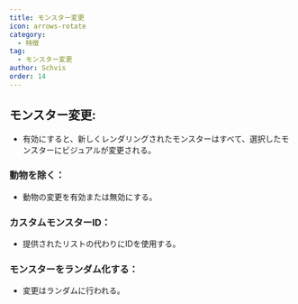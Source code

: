 ```yaml
---
title: モンスター変更
icon: arrows-rotate
category:
  - 特徴
tag:
  - モンスター変更
author: Schvis
order: 14
---
```


## モンスター変更:
- 有効にすると、新しくレンダリングされたモンスターはすべて、選択したモンスターにビジュアルが変更される。
### 動物を除く：
- 動物の変更を有効または無効にする。
### カスタムモンスターID：
- 提供されたリストの代わりにIDを使用する。
### モンスターをランダム化する：
- 変更はランダムに行われる。

